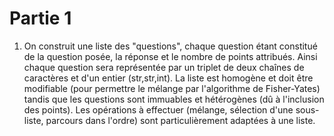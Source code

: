 # Partie 1

1. On construit une liste des "questions", chaque question étant constitué de la question posée, la réponse et le nombre de points attribués. Ainsi chaque question sera représentée par un triplet de deux chaînes de caractères et d'un entier (str,str,int). La liste est homogène et doit être modifiable (pour permettre le mélange par l'algorithme de Fisher-Yates) tandis que les questions sont immuables et hétérogènes (dû à l'inclusion des points). Les opérations à effectuer (mélange, sélection d'une sous-liste, parcours dans l'ordre) sont particulièrement adaptées à une liste.